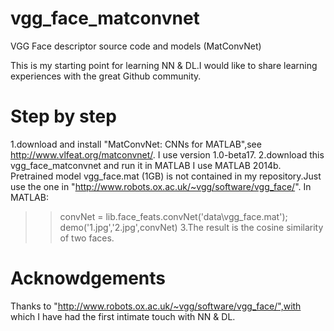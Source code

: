 # vgg_face_matconvnet
VGG Face descriptor source code and models (MatConvNet)

This is my starting point for learning NN & DL.I would like to share learning experiences with the great Github community.

# Step by step
1.download and install "MatConvNet: CNNs for MATLAB",see http://www.vlfeat.org/matconvnet/.
  I use version 1.0-beta17.
2.download this vgg_face_matconvnet and run it in MATLAB
  I use MATLAB 2014b.
  Pretrained model vgg_face.mat (1GB) is not contained in my repository.Just use the one in "http://www.robots.ox.ac.uk/~vgg/software/vgg_face/".
  In MATLAB:
  >> convNet = lib.face_feats.convNet('data\vgg_face.mat');
  >> demo('1.jpg','2.jpg',convNet)
3.The result is the cosine similarity of two faces.


# Acknowdgements
Thanks to "http://www.robots.ox.ac.uk/~vgg/software/vgg_face/",with which I have had the first intimate touch with NN & DL.